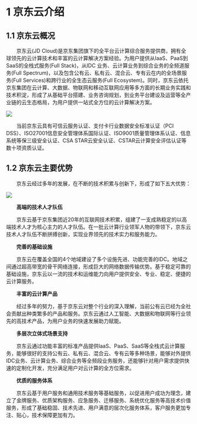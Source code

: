 # 1 京东云介绍

## 1.1 京东云概况
　　京东云(JD Cloud)是京东集团旗下的全平台云计算综合服务提供商，拥有全球领先的云计算技术和丰富的云计算解决方案经验。为用户提供从IaaS、PaaS到SaaS的全栈式服务(Full Stack)，从IDC 业务、云计算业务到综合业务的全频道服务(Full Spectrum)，以及包含公有云、私有云、混合云、专有云在内的全场景服务(Full Services)和跨行业的全生态云服务(Full Ecosystem)。同时，京东云依托京东集团在云计算、大数据、物联网和移动互联网应用等多方面的长期业务实践和技术积淀，形成了从基础平台搭建、业务咨询规划，到业务平台建设及运营等全产业链的云生态格局，为用户提供一站式全方位的云计算解决方案。

![](https://github.com/jdcloudcom/cn/blob/baishi/image/whitepaper/%E7%81%BE%E5%A4%871.png)

　　当前京东云具有可信云服务认证、支付卡行业数据安全标准认证（PCI DSS）、ISO27001信息安全管理体系国际认证、ISO9001质量管理体系认证、信息系统等保三级安全认证、CSA STAR云安全认证、CSTAR云计算安全评估认证等数十项资质认证。

## 1.2 京东云主要优势
　　京东云经过多年的发展，在不断的技术积累与创新下，形成了如下五大优势：

![](https://github.com/jdcloudcom/cn/blob/baishi/image/whitepaper/%E7%81%BE%E5%A4%872.png)

　　**高端的技术人才队伍**
  
　　京东云基于京东集团近20年的互联网技术积累，组建了一支成熟稳定的以高端技术人才为核心主力的人才队伍。在一批云计算行业领军人物的带领下，京东云技术人才队伍不断拼搏创新，实现业界领先的技术实力和服务能力。
  
　　**完善的基础设施**
  
　　京东云在覆盖全国的4个地域建设了多个设施先进、功能完善的IDC。地域之间通过超高带宽的骨干网络连接，形成巨大的网络数据传输优势。基于稳定可靠的基础设施，京东云以一流的技术和运维能力向用户提供安全、专业、稳定、便捷的云计算服务。
  
　　**丰富的云计算产品**
  
　　经过多年的努力，基于京东云对整个行业的深入理解，当前公有云已经为全社会贡献出种类繁多的产品和服务。京东云通过人工智能、大数据和物联网等行业领先的高技术产品，为用户业务的快速发展助力赋能。
  
　　**多层次立体式场景支持**
  
　　京东云通过功能丰富的标准产品提供IaaS、PaaS、SaaS等全栈式云计算服务，能够很好的支持公有云、私有云、混合云、专有云等多种场景，能够对外提供IDC业务、云计算业务、综合业务等全频段业务服务，还能够针对用户需求提供快速的定制化开发，充分满足用户对云计算的全方位需求。
  
　　**优质的服务体系**
  
　　京东云基于用户服务和通用技术服务等基础服务，以促进用户成功为理念，建立了金牌服务、优质架构服务、应急服务、迁移服务、系统优化服务等高技术价值服务，形成了基础稳固、技术先进、用户满意的层次化服务体系，客户服务更加专注、贴心，技术保障更加有力。

